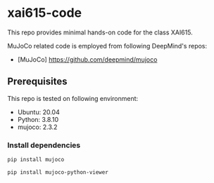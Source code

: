 # xai615-code

This repo provides minimal hands-on code for the class XAI615.

MuJoCo related code is employed from following DeepMind's repos: 

* [MuJoCo] https://github.com/deepmind/mujoco

## Prerequisites

This repo is tested on following environment:

* Ubuntu: 20.04
* Python: 3.8.10
* mujoco: 2.3.2

### Install dependencies

```bash
pip install mujoco

pip install mujoco-python-viewer
```

